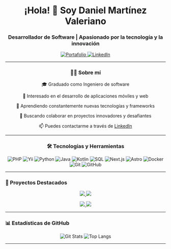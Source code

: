 <h1 align="center">¡Hola! 👋 Soy Daniel Martínez Valeriano</h1>
<h3 align="center">Desarrollador de Software | Apasionado por la tecnología y la innovación</h3>

<p align="center">
  <a href="https://gemeto.github.io" target="_blank">
    <img src="https://img.shields.io/badge/Portafolio-Web-blue?style=for-the-badge&logo=google-chrome" alt="Portafolio">
  </a>
  <a href="https://www.linkedin.com/in/daniel-mart%C3%ADnez-valeriano-0b77b5167" target="_blank">
    <img src="https://img.shields.io/badge/LinkedIn-Perfil-blue?style=for-the-badge&logo=linkedin" alt="LinkedIn">
  </a>
</p>

---

<div align=center>
  
### 🧑‍💻 Sobre mí

<p> 🎓 Graduado como Ingeniero de software </p>

<p> 💼 Interesado en el desarrollo de aplicaciones móviles y web </p>

<p> 🌱 Aprendiendo constantemente nuevas tecnologías y frameworks </p>

<p> 🚀 Buscando colaborar en proyectos innovadores y desafiantes </p>

<p> 
  
  📫 Puedes contactarme a través de [LinkedIn](https://www.linkedin.com/in/daniel-mart%C3%ADnez-valeriano-0b77b5167) 
  
</p>

</div>

---

<div align=center>
  
### 🛠️ Tecnologías y Herramientas

![PHP](https://img.shields.io/badge/PHP-777BB4?style=flat&logo=php&logoColor=white)
![Yii](https://img.shields.io/badge/Yii_Framework-6F36FF?style=flat&logo=Yii&logoColor=white)
![Python](https://img.shields.io/badge/Python-3776AB?style=flat&logo=python&logoColor=white)
![Java](https://img.shields.io/badge/Java-ED8B00?style=flat&logo=java&logoColor=white)
![Kotlin](https://img.shields.io/badge/Kotlin-0095D5?style=flat&logo=kotlin&logoColor=white)
![SQL](https://img.shields.io/badge/SQL-4479A1?style=flat&logo=mysql&logoColor=white)
![Next.js](https://img.shields.io/badge/Next.js-000?style=flat&logo=nextdotjs)
![Astro](https://img.shields.io/badge/Astro-FF5D01?style=flat&logo=astro&logoColor=white)
![Docker](https://img.shields.io/badge/Docker-2496ED?style=flat&logo=docker&logoColor=white)
![Git](https://img.shields.io/badge/Git-F05032?style=flat&logo=git&logoColor=white)
![GitHub](https://img.shields.io/badge/GitHub-181717?style=flat&logo=github&logoColor=white)

</div>

---

### 📌 Proyectos Destacados

<p align="center">
  <a href="https://github.com/Gemeto/SpainHouses">
    <img src="https://github-readme-stats.vercel.app/api/pin/?username=Gemeto&repo=SpainHouses" />
  </a>
  <a href="https://github.com/Gemeto/Libgdx-minigames">
    <img src="https://github-readme-stats.vercel.app/api/pin/?username=Gemeto&repo=Libgdx-minigames" />
  </a>
</p>

<p align="center">
  <a href="https://github.com/Gemeto/Food-Alert-App">
    <img src="https://github-readme-stats.vercel.app/api/pin/?username=Gemeto&repo=Food-Alert-App" />
  </a>
  <a href="https://github.com/Gemeto/gemeto.github.io">
    <img src="https://github-readme-stats.vercel.app/api/pin/?username=Gemeto&repo=gemeto.github.io" />
  </a>
</p>

---

### 📊 Estadísticas de GitHub

<p align="center">
  <img src="https://github-readme-stats.vercel.app/api?username=Gemeto&show_icons=true&rank_icon=github&hide=contribs,issues" alt="Git Stats">
  <img alt="Top Langs" src="https://github-readme-stats.vercel.app/api/top-langs/?username=gemeto&layout=donut" style="max-width: 100%;">
</p>

---
